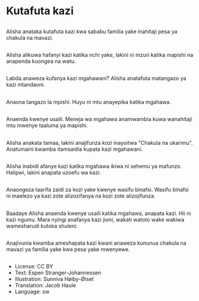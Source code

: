 # Kutafuta kazi

##
Alisha anataka kutafuta kazi kwa sababu familia yake inahitaji pesa ya chakula na mavazi.

##
Alisha alikuwa hafanyi kazi katika nchi yake, lakini ni mzuri katika mapishi na anapenda kuongea na watu.

##
Labda anaweza kufanya kazi mgahawani? Alisha anatafuta matangazo ya kazi mtandaoni.

##
Anaona tangazo la mpishi. Huyu ni mtu anayepika katika mgahawa.

##
Anaenda kwenye usaili. Meneja wa mgahawa anamwambia kuwa wanahitaji mtu mwenye taaluma ya mapishi.

##
Alisha anakata tamaa, lakini anajifunza kozi inayoitwa "Chakula na ukarimu". Anatumaini kwamba itamsaidia kupata kazi mgahawani.

##
Alisha inabidi afanye kazi katika mgahawa ikiwa ni sehemu ya mafunzo. Halipwi, lakini anapata uzoefu wa kazi.

##
Anaongeza taarifa zaidi za kozi yake kwenye wasifu binafsi. Wasifu binafsi ni maelezo ya kazi zote alizozifanya na kozi zote alizojifunza.

##
Baadaye Alisha anaenda kwenye usaili katika mgahawa, anapata kazi. Hii ni kazi ngumu. Mara nyingi anafanya kazi jioni, wakati watoto wake wakiwa wamesharudi kutoka shuleni.

##
Anajivunia kwamba ameshapata kazi kwani anaweza kununua chakula na mavazi ya familia yake kwa pesa yake mwenyewe.

##
* License: CC BY
* Text: Espen Stranger-Johannessen
* Illustration: Sunniva Høiby-Øiset
* Translation: Jacob Haule
* Language: sw
